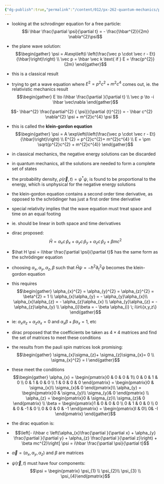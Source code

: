 ```yaml
---
{"dg-publish":true,"permalink":"/content/012/px-262-quantum-mechanics/px-262-l1/","noteIcon":"1","created":"2025-03-06T10:10:11.529+00:00","updated":"2025-03-06T10:52:18.038+00:00"}
---
```


- looking at the schrodinger equation for a free particle:
$$i \hbar \frac{\partial \psi}{\partial t} = - \frac{\hbar^{2}}{2m} \nabla^{2}\psi$$
- the plane wave solution:
$$\begin{gather}
\psi = A\exp\left(i \left(\frac{\vec p \cdot \vec r - Et}{\hbar}\right)\right) \\
\vec p = \hbar \vec k \text{ if } E = \frac{p^{2}}{2m}
\end{gather}$$
- this is a classical result

- trying to get a wave equation where $E^{2} = p^{2}c^{2} + m^{2}c^{4}$ comes out, ie. the relativistic mechanics result
$$\begin{gather}
E \to i\hbar \frac{\partial }{\partial t} \\
\vec p \to -i \hbar \vec\nabla 
\end{gather}$$

$$- \hbar^{2} \frac{\partial^{2} { \psi}}{\partial {t}^{2}} = - \hbar c^{2} \nabla^{2} \psi + m^{2}c^{4} \psi $$
- this is called the **klein-gordon equation**
$$\begin{gather}
\psi = A \exp\left(i\left(\frac{\vec p \cdot \vec r - Et}{\hbar}\right)\right) \\
 E^{2} = p^{2}c^{2}+ m^{2}c^{4} \\
 E = \pm \sqrt{p^{2}c^{2} + m^{2}c^{4}}
\end{gather}$$
- in classical mechanics, the negative energy solutions can be discarded
- in quantum mechanics, all the solutions are needed to form a complete set of states
- the probability density, $\rho(\vec r, t) = \psi^{*}\psi$, is found to be proportional to the energy, which is unphysical for the negative energy solutions

- the klein-gordon equation contains a second order time derivative, as opposed to the schrödinger has just a first order time derivative
- special relativity implies that the wave equation must treat space and time on an equal footing
- ie. should be linear in both space and time derivatives

- dirac proposed:
$$\hat H = \alpha_{x} c \, \hat p_{x} + \alpha_{y}c \, \hat p_{y} + \alpha_{z}c \, \hat p_{z} + \beta mc^{2}$$
- $\hat H \psi = i\hbar \frac{\partial \psi}{\partial t}$ has the same form as the schrödinger equation
- choosing $\alpha_{x}, \alpha_{y}, \alpha_{z}, \beta$ such that $\hat H \psi = - \hbar^{2}\partial^{2}_{t} \psi$ becomes the klein-gordon equation
- this requires 
$$\begin{gather}
\alpha_{x}^{2} = \alpha_{y}^{2} = \alpha_{z}^{2} = \beta^{2} = 1 \\
 \alpha_{x}\alpha_{y} = - \alpha_{y}\alpha_{x}\\
 \alpha_{x}\alpha_{z} = - \alpha_{z}\alpha_{x} \\
 \alpha_{y}\alpha_{z} = - \alpha_{z}\alpha_{y} \\
 \alpha_{i}\beta = - \beta \alpha_{i} \; i\in\{x,y,z\}
\end{gather}$$
- ie: $\alpha_{x}\alpha_{z} + \alpha_{z}\alpha_{x} = 0$ and $\alpha_{x}\beta + \beta \alpha_{x} = 1$, etc

- dirac proposed that the coefficients be taken as $4\times4$ matrices and find the set of matrices to meet these conditions
- the results from the pauli spin matrices look promising: 
$$\begin{gather} 
\sigma_{x}\sigma_{z}+ \sigma_{z}\sigma_{x}= 0 \\
\sigma_{x}^{2} = I
\end{gather}$$
- these meet the conditions
$$\begin{gather}
\alpha_{x} = \begin{pmatrix}0 & 0 & 0 & 1\\ 0 & 0 & 1 & 0 \\ 0 & 1 & 0 & 0 \\ 1 & 0 & 0 & 0 \end{pmatrix} = \begin{pmatrix}0 & \sigma_{x}\\ \sigma_{x}& 0 \end{pmatrix}\\
\alpha_{y} = \begin{pmatrix}0 & \sigma_{y}\\ \sigma_{y}& 0 \end{pmatrix} \\
\alpha_{z} = \begin{pmatrix}0 & \sigma_{z}\\ \sigma_{z}& 0 \end{pmatrix} \\
\beta = \begin{pmatrix}1 & 0 & 0 & 0 \\ 0 & 1 & 0 & 0 \\ 0 & 0 & -1 & 0 \\ 0 & 0 & 0 & -1 \end{pmatrix} = 
\begin{pmatrix}I & 0\\ 0& -I \end{pmatrix}
\end{gather}$$
- the dirac equation is:
- 
  $$\left[- i\hbar c \left(\alpha_{x}\frac{\partial }{\partial x} + \alpha_{y} \frac{\partial }{\partial y} + \alpha_{z} \frac{\partial }{\partial z}\right) + \beta mc^{2}\right] \psi = i\hbar \frac{\partial \psi}{\partial t}$$

- $\vec \alpha = (\alpha_{x}, \alpha_{y}, \alpha_{z})$ and $\beta$ are matrices
- $\psi(\vec r, t)$ must have four components:
$$\psi = \begin{pmatrix} \psi_{1} \\ \psi_{2}\\ \psi_{3} \\ \psi_{4}\end{pmatrix}$$
